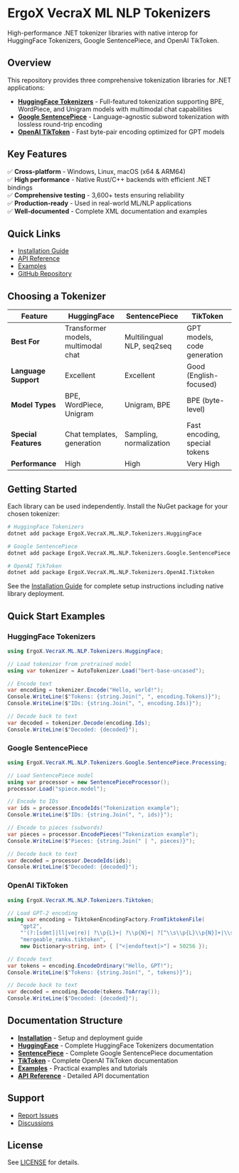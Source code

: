 # ErgoX VecraX ML NLP Tokenizers

High-performance .NET tokenizer libraries with native interop for HuggingFace Tokenizers, Google SentencePiece, and OpenAI TikToken.

## Overview

This repository provides three comprehensive tokenization libraries for .NET applications:

- **[HuggingFace Tokenizers](huggingface/index.md)** - Full-featured tokenization supporting BPE, WordPiece, and Unigram models with multimodal chat capabilities
- **[Google SentencePiece](sentencepiece/index.md)** - Language-agnostic subword tokenization with lossless round-trip encoding
- **[OpenAI TikToken](tiktoken/index.md)** - Fast byte-pair encoding optimized for GPT models

## Key Features

✅ **Cross-platform** - Windows, Linux, macOS (x64 & ARM64)  
✅ **High performance** - Native Rust/C++ backends with efficient .NET bindings  
✅ **Comprehensive testing** - 3,600+ tests ensuring reliability  
✅ **Production-ready** - Used in real-world ML/NLP applications  
✅ **Well-documented** - Complete XML documentation and examples  

## Quick Links

- [Installation Guide](installation.md)
- [API Reference](api/index.md)
- [Examples](examples.md)
- [GitHub Repository](https://github.com/ergosumx/tokenx)

## Choosing a Tokenizer

| Feature | HuggingFace | SentencePiece | TikToken |
|---------|-------------|---------------|----------|
| **Best For** | Transformer models, multimodal chat | Multilingual NLP, seq2seq | GPT models, code generation |
| **Language Support** | Excellent | Excellent | Good (English-focused) |
| **Model Types** | BPE, WordPiece, Unigram | Unigram, BPE | BPE (byte-level) |
| **Special Features** | Chat templates, generation | Sampling, normalization | Fast encoding, special tokens |
| **Performance** | High | High | Very High |

## Getting Started

Each library can be used independently. Install the NuGet package for your chosen tokenizer:

```bash
# HuggingFace Tokenizers
dotnet add package ErgoX.VecraX.ML.NLP.Tokenizers.HuggingFace

# Google SentencePiece
dotnet add package ErgoX.VecraX.ML.NLP.Tokenizers.Google.SentencePiece

# OpenAI TikToken
dotnet add package ErgoX.VecraX.ML.NLP.Tokenizers.OpenAI.Tiktoken
```

See the [Installation Guide](installation.md) for complete setup instructions including native library deployment.

## Quick Start Examples

### HuggingFace Tokenizers

```csharp
using ErgoX.VecraX.ML.NLP.Tokenizers.HuggingFace;

// Load tokenizer from pretrained model
using var tokenizer = AutoTokenizer.Load("bert-base-uncased");

// Encode text
var encoding = tokenizer.Encode("Hello, world!");
Console.WriteLine($"Tokens: {string.Join(", ", encoding.Tokens)}");
Console.WriteLine($"IDs: {string.Join(", ", encoding.Ids)}");

// Decode back to text
var decoded = tokenizer.Decode(encoding.Ids);
Console.WriteLine($"Decoded: {decoded}");
```

### Google SentencePiece

```csharp
using ErgoX.VecraX.ML.NLP.Tokenizers.Google.SentencePiece.Processing;

// Load SentencePiece model
using var processor = new SentencePieceProcessor();
processor.Load("spiece.model");

// Encode to IDs
var ids = processor.EncodeIds("Tokenization example");
Console.WriteLine($"IDs: {string.Join(", ", ids)}");

// Encode to pieces (subwords)
var pieces = processor.EncodePieces("Tokenization example");
Console.WriteLine($"Pieces: {string.Join(" | ", pieces)}");

// Decode back to text
var decoded = processor.DecodeIds(ids);
Console.WriteLine($"Decoded: {decoded}");
```

### OpenAI TikToken

```csharp
using ErgoX.VecraX.ML.NLP.Tokenizers.Tiktoken;

// Load GPT-2 encoding
using var encoding = TiktokenEncodingFactory.FromTiktokenFile(
    "gpt2",
    "'(?:[sdmt]|ll|ve|re)| ?\\p{L}+| ?\\p{N}+| ?[^\\s\\p{L}\\p{N}]+|\\s+(?!\\S)|\\s+",
    "mergeable_ranks.tiktoken",
    new Dictionary<string, int> { ["<|endoftext|>"] = 50256 });

// Encode text
var tokens = encoding.EncodeOrdinary("Hello, GPT!");
Console.WriteLine($"Tokens: {string.Join(", ", tokens)}");

// Decode back to text
var decoded = encoding.Decode(tokens.ToArray());
Console.WriteLine($"Decoded: {decoded}");
```

## Documentation Structure

- **[Installation](installation.md)** - Setup and deployment guide
- **[HuggingFace](huggingface/index.md)** - Complete HuggingFace Tokenizers documentation
- **[SentencePiece](sentencepiece/index.md)** - Complete Google SentencePiece documentation
- **[TikToken](tiktoken/index.md)** - Complete OpenAI TikToken documentation
- **[Examples](examples.md)** - Practical examples and tutorials
- **[API Reference](api/index.md)** - Detailed API documentation

## Support

- [Report Issues](https://github.com/ergosumx/tokenx/issues)
- [Discussions](https://github.com/ergosumx/tokenx/discussions)

## License

See [LICENSE](https://github.com/ergosumx/tokenx/blob/main/LICENSE) for details.
